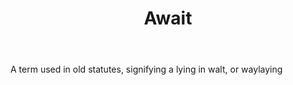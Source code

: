 ---
title: Await
letter: A
permalink: "/definitions/bld-await.html"
body: A term used in old statutes, signifying a lying in walt, or waylaying
published_at: '2018-07-07'
source: Black's Law Dictionary 2nd Ed (1910)
layout: post
---